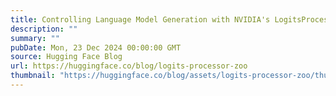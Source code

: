```yaml
---
title: Controlling Language Model Generation with NVIDIA's LogitsProcessorZoo
description: ""
summary: ""
pubDate: Mon, 23 Dec 2024 00:00:00 GMT
source: Hugging Face Blog
url: https://huggingface.co/blog/logits-processor-zoo
thumbnail: "https://huggingface.co/blog/assets/logits-processor-zoo/thumbnail.png"
---
```


